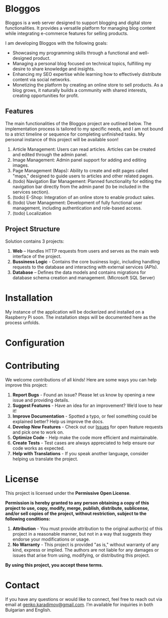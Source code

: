 # Bloggos
Bloggos is a web server designed to support blogging and digital store functionalities. It provides a versatile platform for managing blog content while integrating e-commerce features for selling products.

I am developing Bloggos with the following goals:
- Showcasing my programming skills through a functional and well-designed product.
- Managing a personal blog focused on technical topics, fulfilling my desire to share knowledge and insights.
- Enhancing my SEO expertise while learning how to effectively distribute content via social networks.
- Monetizing the platform by creating an online store to sell products. As a blog grows, it naturally builds a community with shared interests, creating opportunities for profit.

## Features
The main functionalities of the Bloggos project are outlined below. The implementation process is tailored to my specific needs, and I am not bound to a strict timeline or sequence for completing unfinished tasks. 
My personal instance of this project will be available soon!
1. Article Management: Users can read articles. Articles can be created and edited through the admin panel.
2. Image Management: Admin panel support for adding and editing images.
3. Page Management (Maps): Ability to create and edit pages called "maps," designed to guide users to articles and other related pages.
4. (todo) Navigation Bar Management: Planned functionality for editing the navigation bar directly from the admin panel (to be included in the services section).
5. (todo) E-Shop: Integration of an online store to enable product sales.
6. (todo) User Management: Development of fully functional user management, including authentication and role-based access.
7. (todo) Localization

## Project Structure
Solution contains 3 projects:
1. **Web** – Handles HTTP requests from users and serves as the main web interface of the project.
2. **Bussiness Logic** - Contains the core business logic, including handling requests to the database and interacting with external services (APIs).
3. **Database** – Defines the data models and contains migrations for database schema creation and management. (Microsoft SQL Server)

# Installation
My instance of the application will be dockerized and installed on a Raspberry Pi soon. The installation steps will be documented here as the process unfolds.

# Configuration 

# Contributing
We welcome contributions of all kinds! Here are some ways you can help improve this project: 
1. **Report Bugs** - Found an issue? Please let us know by opening a new issue and providing details. 
2. **Suggest Features** - Have an idea for an improvement? We’d love to hear it! 
3. **Improve Documentation** - Spotted a typo, or feel something could be explained better? Help us improve the docs. 
4. **Develop New Features** - Check out our [Issues](https://github.com/GenkoKaradimov/Bloggos/issues) for open feature requests and pick one to work on. 
5. **Optimize Code** - Help make the code more efficient and maintainable. 
6. **Create Tests** - Test cases are always appreciated to help ensure our code works as expected. 
7. **Help with Translations** - If you speak another language, consider helping us translate the project. 

# License
This project is licensed under the **Permissive Open License**.

**Permission is hereby granted to any person obtaining a copy of this project to use, copy, modify, merge, publish, distribute, sublicense, and/or sell copies of the project, without restriction, subject to the following conditions:**

1.  **Attribution** - You must provide attribution to the original author(s) of this project in a reasonable manner, but not in a way that suggests they endorse your modifications or usage.
2.  **No Warranty** - This project is provided "as is," without warranty of any kind, express or implied. The authors are not liable for any damages or issues that arise from using, modifying, or distributing this project.

**By using this project, you accept these terms.**

# Contact
If you have any questions or would like to connect, feel free to reach out via email at genko.karadimov@gmail.com. I’m available for inquiries in both Bulgarian and English.
